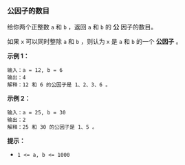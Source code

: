### 公因子的数目 ###
给你两个正整数 `a` 和 `b` ，返回 `a` 和 `b` 的 **公** 因子的数目。

如果 `x` 可以同时整除 `a` 和 `b` ，则认为 `x` 是 `a` 和 `b` 的一个 **公因子** 。



**示例 1：**

```
输入：a = 12, b = 6
输出：4
解释：12 和 6 的公因子是 1、2、3、6 。
```

**示例 2：**

```
输入：a = 25, b = 30
输出：2
解释：25 和 30 的公因子是 1、5 。
```



**提示：**

* `1 <= a, b <= 1000`

